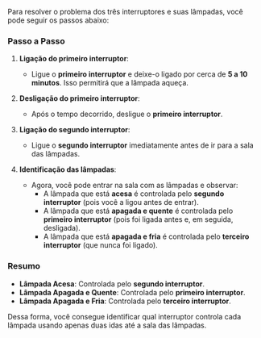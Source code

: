 Para resolver o problema dos três interruptores e suas lâmpadas, você pode seguir os passos abaixo:

### Passo a Passo

1. **Ligação do primeiro interruptor**:
   - Ligue o **primeiro interruptor** e deixe-o ligado por cerca de **5 a 10 minutos**. Isso permitirá que a lâmpada aqueça.

2. **Desligação do primeiro interruptor**:
   - Após o tempo decorrido, desligue o **primeiro interruptor**.

3. **Ligação do segundo interruptor**:
   - Ligue o **segundo interruptor** imediatamente antes de ir para a sala das lâmpadas.

4. **Identificação das lâmpadas**:
   - Agora, você pode entrar na sala com as lâmpadas e observar:
     - A lâmpada que está **acesa** é controlada pelo **segundo interruptor** (pois você a ligou antes de entrar).
     - A lâmpada que está **apagada e quente** é controlada pelo **primeiro interruptor** (pois foi ligada antes e, em seguida, desligada).
     - A lâmpada que está **apagada e fria** é controlada pelo **terceiro interruptor** (que nunca foi ligado).

### Resumo
- **Lâmpada Acesa**: Controlada pelo **segundo interruptor**.
- **Lâmpada Apagada e Quente**: Controlada pelo **primeiro interruptor**.
- **Lâmpada Apagada e Fria**: Controlada pelo **terceiro interruptor**.

Dessa forma, você consegue identificar qual interruptor controla cada lâmpada usando apenas duas idas até a sala das lâmpadas.